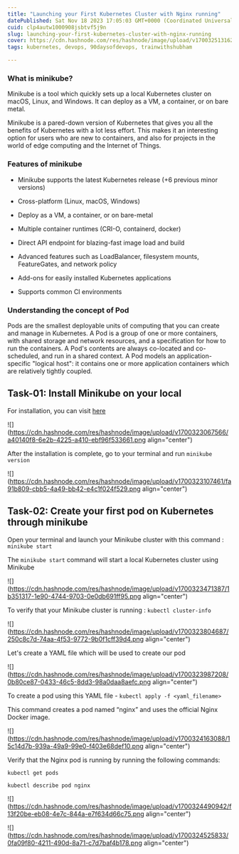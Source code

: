 ```yaml
---
title: "Launching your First Kubernetes Cluster with Nginx running"
datePublished: Sat Nov 18 2023 17:05:03 GMT+0000 (Coordinated Universal Time)
cuid: clp4autw1000908jsbtvf5j9n
slug: launching-your-first-kubernetes-cluster-with-nginx-running
cover: https://cdn.hashnode.com/res/hashnode/image/upload/v1700325131629/0d14ffeb-a526-4796-93dd-065cbfeff2d2.png
tags: kubernetes, devops, 90daysofdevops, trainwithshubham

---
```


### **What is minikube?**

Minikube is a tool which quickly sets up a local Kubernetes cluster on macOS, Linux, and Windows. It can deploy as a VM, a container, or on bare metal.

Minikube is a pared-down version of Kubernetes that gives you all the benefits of Kubernetes with a lot less effort. This makes it an interesting option for users who are new to containers, and also for projects in the world of edge computing and the Internet of Things.

### **Features of minikube**

* Minikube supports the latest Kubernetes release (+6 previous minor versions)
    
* Cross-platform (Linux, macOS, Windows)
    
* Deploy as a VM, a container, or on bare-metal
    
* Multiple container runtimes (CRI-O, containerd, docker)
    
* Direct API endpoint for blazing-fast image load and build
    
* Advanced features such as LoadBalancer, filesystem mounts, FeatureGates, and network policy
    
* Add-ons for easily installed Kubernetes applications
    
* Supports common CI environments
    

### Understanding the concept of Pod

Pods are the smallest deployable units of computing that you can create and manage in Kubernetes. A Pod is a group of one or more containers, with shared storage and network resources, and a specification for how to run the containers. A Pod's contents are always co-located and co-scheduled, and run in a shared context. A Pod models an application-specific "logical host": it contains one or more application containers which are relatively tightly coupled.

## **Task-01: Install Minikube on your local**

For installation, you can visit [here](https://minikube.sigs.k8s.io/docs/start/)

![](https://cdn.hashnode.com/res/hashnode/image/upload/v1700323067566/a40140f8-6e2b-4225-a410-ebf96f533661.png align="center")

After the installation is complete, go to your terminal and run `minikube version`

![](https://cdn.hashnode.com/res/hashnode/image/upload/v1700323107461/fa91b809-cbb5-4a49-bb42-e4c1f024f529.png align="center")

## **Task-02:** Create your first pod on Kubernetes through minikube

Open your terminal and launch your Minikube cluster with this command : `minikube start`

The `minikube start` command will start a local Kubernetes cluster using Minikube

![](https://cdn.hashnode.com/res/hashnode/image/upload/v1700323471387/1b351317-1e90-4744-9703-0e0db691ff95.png align="center")

To verify that your Minikube cluster is running : `kubectl cluster-info`

![](https://cdn.hashnode.com/res/hashnode/image/upload/v1700323804687/250c8c7d-74aa-4f53-9772-9b0f1cff39d4.png align="center")

Let's create a YAML file which will be used to create our pod

![](https://cdn.hashnode.com/res/hashnode/image/upload/v1700323987208/0b80ce87-0433-46c5-8dd3-98a0daa8aefc.png align="center")

To create a pod using this YAML file - `kubectl apply -f <yaml_filename>`

This command creates a pod named “nginx” and uses the official Nginx Docker image.

![](https://cdn.hashnode.com/res/hashnode/image/upload/v1700324163088/15c14d7b-939a-49a9-99e0-f403e68def10.png align="center")

Verify that the Nginx pod is running by running the following commands:

`kubectl get pods`

`kubectl describe pod nginx`

![](https://cdn.hashnode.com/res/hashnode/image/upload/v1700324490942/f13f20be-eb08-4e7c-844a-e7f634d66c75.png align="center")

![](https://cdn.hashnode.com/res/hashnode/image/upload/v1700324525833/0fa09f80-4211-490d-8a71-c7d7baf4b178.png align="center")
